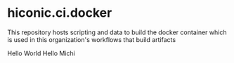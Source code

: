 # hiconic.ci.docker
This repository hosts scripting and data to build the docker container which is used in this organization's workflows that build artifacts

Hello World
Hello Michi
